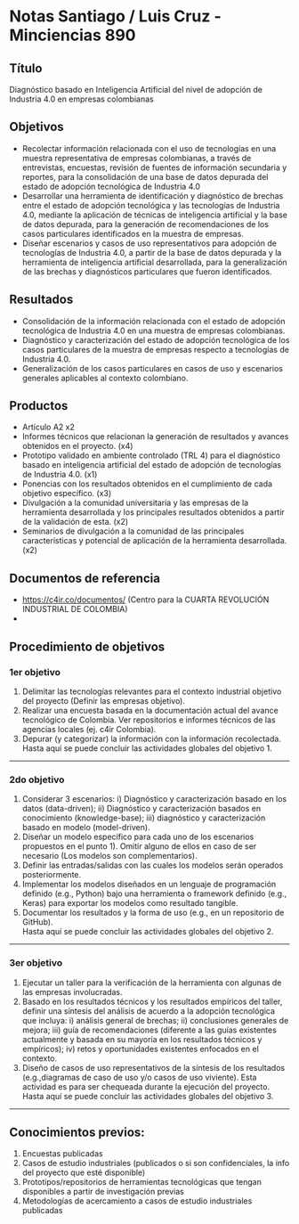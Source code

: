 # Notas Santiago / Luis Cruz - Minciencias 890
## Título
Diagnóstico basado en Inteligencia Artificial del nivel de adopción de Industria 4.0 en empresas colombianas

## Objetivos
- Recolectar información relacionada con el uso de tecnologías en una muestra representativa de empresas colombianas, a través de entrevistas, encuestas, revisión de fuentes de información secundaria y reportes, para la consolidación de una base de datos depurada del estado de adopción tecnológica de Industria 4.0
- Desarrollar una herramienta de identificación y diagnóstico de brechas entre el estado de adopción tecnológica y las tecnologías de Industria 4.0, mediante la aplicación de técnicas de inteligencia artificial y la base de datos depurada, para la generación de recomendaciones de los casos particulares identificados en la muestra de empresas.
- Diseñar escenarios y casos de uso representativos para adopción de tecnologías de Industria 4.0, a partir de la base de datos depurada y la herramienta de inteligencia artificial desarrollada, para la generalización de las brechas y diagnósticos particulares que fueron identificados.

## Resultados
- Consolidación de la información relacionada con el estado de adopción tecnológica de Industria 4.0 en una muestra de empresas colombianas.
- Diagnóstico y caracterización del estado de adopción tecnológica de los casos particulares de la muestra de empresas respecto a tecnologías de Industria 4.0.
- Generalización de los casos particulares en casos de uso y escenarios generales aplicables al contexto colombiano.

## Productos
- Artículo A2 x2
- Informes técnicos que relacionan la generación de resultados y avances obtenidos en el proyecto. (x4)
- Prototipo validado en ambiente controlado (TRL 4) para el diagnóstico basado en inteligencia artificial del estado de adopción de tecnologías de Industria 4.0. (x1)
- Ponencias con los resultados obtenidos en el cumplimiento de cada objetivo específico. (x3)
- Divulgación a la comunidad universitaria y las empresas de la herramienta desarrollada y los principales resultados obtenidos a partir de la validación de esta. (x2)
- Seminarios de divulgación a la comunidad de las principales características y potencial de aplicación de la herramienta desarrollada. (x2)


## Documentos de referencia
- https://c4ir.co/documentos/ (Centro para la CUARTA REVOLUCIÓN INDUSTRIAL DE COLOMBIA)
- 


## Procedimiento de objetivos
### 1er objetivo
1. Delimitar las tecnologías relevantes para el contexto industrial objetivo del proyecto (Definir las empresas objetivo).
2. Realizar una encuesta basada en la documentación actual del avance tecnológico de Colombia. Ver repositorios e informes técnicos de las agencias locales (ej. c4ir Colombia).
3. Depurar (y categorizar) la información con la información recolectada.  
Hasta aquí se puede concluir las actividades globales del objetivo 1.
----------------
### 2do objetivo
1. Considerar 3 escenarios: i) Diagnóstico y caracterización basado en los datos (data-driven); ii) Diagnóstico y caracterización basados en conocimiento (knowledge-base); iii) diagnóstico y caracterización basado en modelo (model-driven).
2. Diseñar un modelo específico para cada uno de los escenarios propuestos en el punto 1). Omitir alguno de ellos en caso de ser necesario (Los modelos son complementarios).
3. Definir las entradas/salidas con las cuales los modelos serán operados posteriormente.
4. Implementar los modelos diseñados en un lenguaje de programación definido (e.g., Python) bajo una herramienta o framework definido (e.g., Keras) para exportar los modelos como resultado tangible.
5. Documentar los resultados y la forma de uso (e.g., en un repositorio de GitHub).  
Hasta aquí se puede concluir las actividades globales del objetivo 2.
-------------------
### 3er objetivo
1. Ejecutar un taller para la verificación de la herramienta con algunas de las empresas involucradas.
2. Basado en los resultados técnicos y los resultados empíricos del taller, definir una síntesis del análisis de acuerdo a la adopción tecnológica que incluya: i) análisis general de brechas; ii) conclusiones generales de mejora; iii) guía de recomendaciones (diferente a las guías existentes actualmente y basada en su mayoría en los resultados técnicos y empíricos); iv) retos y oportunidades existentes enfocados en el contexto.
3. Diseño de casos de uso representativos de la síntesis de los resultados (e.g.,diagramas de caso de uso y/o casos de uso viviente). Esta actividad es para ser chequeada durante la ejecución del proyecto.
Hasta aquí se puede concluir las actividades globales del objetivo 3.
----------------------


## Conocimientos previos: 
1. Encuestas publicadas 
2. Casos de estudio industriales (publicados o si son confidenciales, la info del proyecto que esté disponible) 
3. Prototipos/repositorios de herramientas tecnológicas que tengan disponibles a partir de investigación previas
4. Metodologías de acercamiento a casos de estudio industriales publicadas
